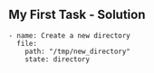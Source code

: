 ## My First Task - Solution

```
- name: Create a new directory
  file:
    path: "/tmp/new_directory"
    state: directory
```
